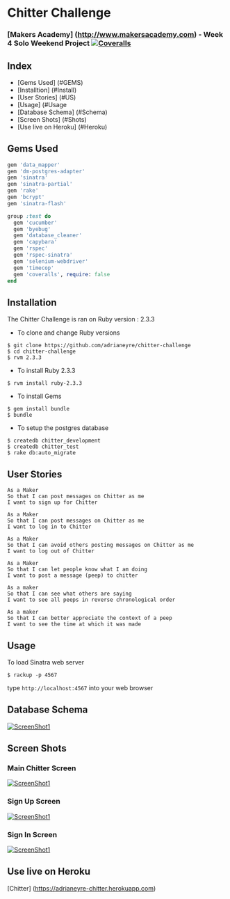 # Chitter Challenge
### [Makers Academy] (http://www.makersacademy.com) - Week 4 Solo Weekend Project [![Coveralls](https://camo.githubusercontent.com/6cb0703f2880c5c0741875c3125a009a8e5260d0/68747470733a2f2f636f766572616c6c732e696f2f6275696c64732f393838393030342f6261646765)](https://github.com/adrianeyre/chitter-challenge)

## Index
* [Gems Used] (#GEMS)
* [Installtion] (#Install)
* [User Stories] (#US)
* [Usage] (#Usage
* [Database Schema] (#Schema)
* [Screen Shots] (#Shots)
* [Use live on Heroku] (#Heroku)

## <a name="GEMS">Gems Used</a>
```ruby
gem 'data_mapper'
gem 'dm-postgres-adapter'
gem 'sinatra'
gem 'sinatra-partial'
gem 'rake'
gem 'bcrypt'
gem 'sinatra-flash'

group :test do
  gem 'cucumber'
  gem 'byebug'
  gem 'database_cleaner'
  gem 'capybara'
  gem 'rspec'
  gem 'rspec-sinatra'
  gem 'selenium-webdriver'
  gem 'timecop'
  gem 'coveralls', require: false
end
```

## <a name="Install">Installation</a>
The Chitter Challenge is ran on Ruby version : 2.3.3

* To clone and change Ruby versions
```shell
$ git clone https://github.com/adrianeyre/chitter-challenge
$ cd chitter-challenge
$ rvm 2.3.3
```
* To install Ruby 2.3.3
```shell
$ rvm install ruby-2.3.3
```
* To install Gems
```shell
$ gem install bundle
$ bundle
```
* To setup the postgres database
```
$ createdb chitter_development
$ createdb chitter_test
$ rake db:auto_migrate
```

## <a name="US">User Stories</a>
```
As a Maker
So that I can post messages on Chitter as me
I want to sign up for Chitter

As a Maker
So that I can post messages on Chitter as me
I want to log in to Chitter

As a Maker
So that I can avoid others posting messages on Chitter as me
I want to log out of Chitter

As a Maker
So that I can let people know what I am doing  
I want to post a message (peep) to chitter

As a maker
So that I can see what others are saying  
I want to see all peeps in reverse chronological order

As a maker
So that I can better appreciate the context of a peep
I want to see the time at which it was made
```

## <a name="Usage">Usage</a>
To load Sinatra web server
```shell
$ rackup -p 4567
```
type `http://localhost:4567` into your web browser

## <a name="Schema">Database Schema</a>
[![ScreenShot1](https://raw.githubusercontent.com/adrianeyre/chitter-challenge/master/images/schema.png)](https://raw.githubusercontent.com/adrianeyre/chitter-challenge/master/images/schema.png "Database Schema")

## <a name="Shots">Screen Shots</a>
### Main Chitter Screen
[![ScreenShot1](https://raw.githubusercontent.com/adrianeyre/chitter-challenge/master/images/screenshot1.png)](https://raw.githubusercontent.com/adrianeyre/chitter-challenge/master/images/screenshot1.png "Screen Shot 1")

### Sign Up Screen
[![ScreenShot1](https://raw.githubusercontent.com/adrianeyre/chitter-challenge/master/images/screenshot2.png)](https://raw.githubusercontent.com/adrianeyre/chitter-challenge/master/images/screenshot2.png "Screen Shot 2")

### Sign In Screen
[![ScreenShot1](https://raw.githubusercontent.com/adrianeyre/chitter-challenge/master/images/screenshot3.png)](https://raw.githubusercontent.com/adrianeyre/chitter-challenge/master/images/screenshot3.png "Screen Shot 3")

## <a name="Heroku">Use live on Heroku</a>

[Chitter] (https://adrianeyre-chitter.herokuapp.com)
